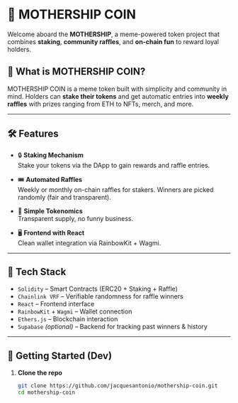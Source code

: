 # 🚀 MOTHERSHIP COIN

Welcome aboard the **MOTHERSHIP**, a meme-powered token project that combines **staking**, **community raffles**, and **on-chain fun** to reward loyal holders.

## 🌌 What is MOTHERSHIP COIN?

MOTHERSHIP COIN is a meme token built with simplicity and community in mind. Holders can **stake their tokens** and get automatic entries into **weekly raffles** with prizes ranging from ETH to NFTs, merch, and more.

---

## 🛠️ Features

- 🔒 **Staking Mechanism**  
  Stake your tokens via the DApp to gain rewards and raffle entries.

- 🎟️ **Automated Raffles**  
  Weekly or monthly on-chain raffles for stakers. Winners are picked randomly (fair and transparent).

- 🧠 **Simple Tokenomics**  
  Transparent supply, no funny business.

- 🖥️ **Frontend with React**  
  Clean wallet integration via RainbowKit + Wagmi.

---

## 🔧 Tech Stack

- `Solidity` – Smart Contracts (ERC20 + Staking + Raffle)
- `Chainlink VRF` – Verifiable randomness for raffle winners
- `React` – Frontend interface
- `RainbowKit` + `Wagmi` – Wallet connection
- `Ethers.js` – Blockchain interaction
- `Supabase` *(optional)* – Backend for tracking past winners & history

---

## 🚀 Getting Started (Dev)

1. **Clone the repo**  
   ```bash
   git clone https://github.com/jacquesantonio/mothership-coin.git
   cd mothership-coin
